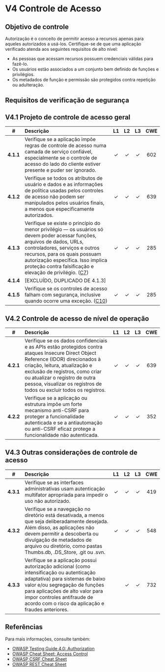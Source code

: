 # V4 Controle de Acesso

## Objetivo de controle

Autorização é o conceito de permitir acesso a recursos apenas para aqueles autorizados a usá-los. Certifique-se de que uma aplicação verificado atenda aos seguintes requisitos de alto nível:

* As pessoas que acessam recursos possuem credenciais válidas para fazê-lo.
* Os usuários estão associados a um conjunto bem definido de funções e privilégios.
* Os metadados de função e permissão são protegidos contra repetição ou adulteração.

## Requisitos de verificação de segurança

## V4.1 Projeto de controle de acesso geral

| # | Descrição | L1 | L2 | L3 | CWE |
| :---: | :--- | :---: | :---:| :---: | :---: |
| **4.1.1** | Verifique se a aplicação impõe regras de controle de acesso numa camada de serviço confiável, especialmente se o controle de acesso do lado do cliente estiver presente e puder ser ignorado. | ✓ | ✓ | ✓ | 602 |
| **4.1.2** | Verifique se todos os atributos de usuário e dados e as informações de política usadas pelos controles de acesso não podem ser manipulados pelos usuários finais, a menos que especificamente autorizados. | ✓ | ✓ | ✓ | 639 |
| **4.1.3** | Verifique se existe o princípio do menor privilégio — os usuários só devem poder acessar funções, arquivos de dados, URLs, controladores, serviços e outros recursos, para os quais possuam autorização específica. Isso implica proteção contra falsificação e elevação de privilégio. ([C7](https://owasp.org/www-project-proactive-controls/#div-numbering)) | ✓ | ✓ | ✓ | 285 |
| **4.1.4** | [EXCLUÍDO, DUPLICADO DE 4.1.3] | | | | |
| **4.1.5** | Verifique se os controles de acesso falham com segurança, inclusive quando ocorre uma exceção. ([C10](https://owasp.org/www-project-proactive-controls/#div-numbering)) | ✓ | ✓ | ✓ | 285 |

## V4.2 Controle de acesso de nível de operação

| # | Descrição | L1 | L2 | L3 | CWE |
| :---: | :--- | :---: | :---:| :---: | :---: |
| **4.2.1** | Verifique se os dados confidenciais e as APIs estão protegidos contra ataques Insecure Direct Object Reference (IDOR) direcionados à criação, leitura, atualização e exclusão de registros, como criar ou atualizar o registro de outra pessoa, visualizar os registros de todos ou excluir todos os registros. | ✓ | ✓ | ✓ | 639 |
| **4.2.2** | Verifique se a aplicação ou estrutura impõe um forte mecanismo anti-CSRF para proteger a funcionalidade autenticada e se a antiautomação ou anti-CSRF eficaz protege a funcionalidade não autenticada. | ✓ | ✓ | ✓ | 352 |

## V4.3 Outras considerações de controle de acesso

| # | Descrição | L1 | L2 | L3 | CWE |
| :---: | :--- | :---: | :---:| :---: | :---: |
| **4.3.1** | Verifique se as interfaces administrativas usam autenticação multifator apropriada para impedir o uso não autorizado. | ✓ | ✓ | ✓ | 419 |
| **4.3.2** | Verifique se a navegação no diretório está desativada, a menos que seja deliberadamente desejada. Além disso, as aplicações não devem permitir a descoberta ou divulgação de metadados de arquivo ou diretório, como pastas Thumbs.db, .DS_Store, .git ou .svn. | ✓ | ✓ | ✓ | 548 |
| **4.3.3** | Verifique se a aplicação possui autorização adicional (como intensificação ou autenticação adaptativa) para sistemas de baixo valor e/ou segregação de funções para aplicações de alto valor para impor controles antifraude de acordo com o risco da aplicação e fraudes anteriores. | | ✓ | ✓ | 732 |

## Referências

Para mais informações, consulte também:

* [OWASP Testing Guide 4.0: Authorization](https://owasp.org/www-project-web-security-testing-guide/v41/4-Web_Application_Security_Testing/05-Authorization_Testing/README.html)
* [OWASP Cheat Sheet: Access Control](https://cheatsheetseries.owasp.org/cheatsheets/Access_Control_Cheat_Sheet.html)
* [OWASP CSRF Cheat Sheet](https://cheatsheetseries.owasp.org/cheatsheets/Cross-Site_Request_Forgery_Prevention_Cheat_Sheet.html)
* [OWASP REST Cheat Sheet](https://cheatsheetseries.owasp.org/cheatsheets/REST_Security_Cheat_Sheet.html)

